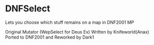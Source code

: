 # DNFSelect
Lets you choose which stuff remains on a map in DNF2001 MP

Original Mutator (WepSelect for Deus Ex) Written by Knifeworld(Anax)
Ported to DNF2001 and Reworked by Dark1
